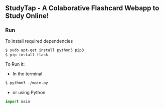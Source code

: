 ## StudyTap - A Colaborative Flashcard Webapp to Study Online!

### Run

To install required dependencies
```sh
$ sudo apt-get install python3 pip3
$ pip install flask
```

To Run it:
- In the terminal
```sh
$ python3 ./main.py
```
- or using Python
```py
import main
```
